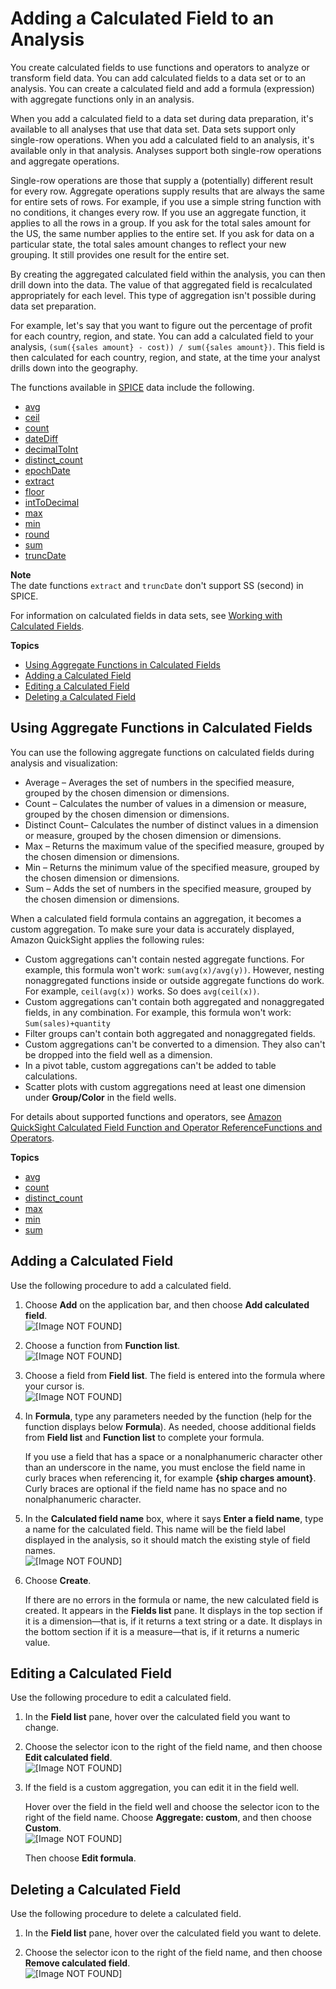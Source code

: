 # Adding a Calculated Field to an Analysis<a name="adding-a-calculated-field-analysis"></a>

You create calculated fields to use functions and operators to analyze or transform field data\. You can add calculated fields to a data set or to an analysis\. You can create a calculated field and add a formula \(expression\) with aggregate functions only in an analysis\.

When you add a calculated field to a data set during data preparation, it's available to all analyses that use that data set\. Data sets support only single\-row operations\. When you add a calculated field to an analysis, it's available only in that analysis\. Analyses support both single\-row operations and aggregate operations\. 

Single\-row operations are those that supply a \(potentially\) different result for every row\. Aggregate operations supply results that are always the same for entire sets of rows\. For example, if you use a simple string function with no conditions, it changes every row\. If you use an aggregate function, it applies to all the rows in a group\. If you ask for the total sales amount for the US, the same number applies to the entire set\. If you ask for data on a particular state, the total sales amount changes to reflect your new grouping\. It still provides one result for the entire set\.

By creating the aggregated calculated field within the analysis, you can then drill down into the data\. The value of that aggregated field is recalculated appropriately for each level\. This type of aggregation isn't possible during data set preparation\.

For example, let's say that you want to figure out the percentage of profit for each country, region, and state\. You can add a calculated field to your analysis, `(sum({sales amount} - cost)) / sum({sales amount})`\. This field is then calculated for each country, region, and state, at the time your analyst drills down into the geography\.

The functions available in [SPICE](welcome.md#spice) data include the following\. 
+ [avg](avg-function.md)
+ [ceil](ceil-function.md)
+ [count](count-function.md)
+ [dateDiff](dateDiff-function.md)
+ [decimalToInt](decimalToInt-function.md)
+ [distinct\_count](distinct_count-function.md)
+ [epochDate](epochDate-function.md)
+ [extract](extract-function.md)
+ [floor](floor-function.md)
+ [intToDecimal](intToDecimal-function.md)
+ [max](max-function.md)
+ [min](min-function.md)
+ [round](round-function.md)
+ [sum](sum-function.md)
+ [truncDate](truncDate-function.md)

**Note**  
The date functions `extract` and `truncDate` don't support SS \(second\) in SPICE\. 

For information on calculated fields in data sets, see [Working with Calculated Fields](working-with-calculated-fields.md)\. 

**Topics**
+ [Using Aggregate Functions in Calculated Fields](#calculated-field-aggregations)
+ [Adding a Calculated Field](#add-a-calculated-field-analysis)
+ [Editing a Calculated Field](#edit-a-calculated-field-analysis)
+ [Deleting a Calculated Field](#delete-a-calculated-field-analysis)

## Using Aggregate Functions in Calculated Fields<a name="calculated-field-aggregations"></a>

You can use the following aggregate functions on calculated fields during analysis and visualization: 
+ Average – Averages the set of numbers in the specified measure, grouped by the chosen dimension or dimensions\.
+ Count – Calculates the number of values in a dimension or measure, grouped by the chosen dimension or dimensions\. 
+ Distinct Count– Calculates the number of distinct values in a dimension or measure, grouped by the chosen dimension or dimensions\. 
+ Max – Returns the maximum value of the specified measure, grouped by the chosen dimension or dimensions\.
+ Min – Returns the minimum value of the specified measure, grouped by the chosen dimension or dimensions\.
+ Sum – Adds the set of numbers in the specified measure, grouped by the chosen dimension or dimensions\.

When a calculated field formula contains an aggregation, it becomes a custom aggregation\. To make sure your data is accurately displayed, Amazon QuickSight applies the following rules:
+ Custom aggregations can't contain nested aggregate functions\. For example, this formula won't work: `sum(avg(x)/avg(y))`\. However, nesting nonaggregated functions inside or outside aggregate functions do work\. For example, `ceil(avg(x))` works\. So does `avg(ceil(x))`\.
+ Custom aggregations can't contain both aggregated and nonaggregated fields, in any combination\. For example, this formula won't work: `Sum(sales)+quantity`
+ Filter groups can't contain both aggregated and nonaggregated fields\.
+ Custom aggregations can't be converted to a dimension\. They also can't be dropped into the field well as a dimension\.
+ In a pivot table, custom aggregations can't be added to table calculations\.
+ Scatter plots with custom aggregations need at least one dimension under **Group/Color** in the field wells\.

For details about supported functions and operators, see [Amazon QuickSight Calculated Field Function and Operator ReferenceFunctions and Operators](calculated-field-reference.md)\.

**Topics**
+ [avg](avg-function.md)
+ [count](count-function.md)
+ [distinct\_count](distinct_count-function.md)
+ [max](max-function.md)
+ [min](min-function.md)
+ [sum](sum-function.md)

## Adding a Calculated Field<a name="add-a-calculated-field-analysis"></a>

Use the following procedure to add a calculated field\.

1. Choose **Add** on the application bar, and then choose **Add calculated field**\.  
![\[Image NOT FOUND\]](http://docs.aws.amazon.com/quicksight/latest/user/images/add-calc-field.png)

1. Choose a function from **Function list**\.  
![\[Image NOT FOUND\]](http://docs.aws.amazon.com/quicksight/latest/user/images/add-function.png)

1. Choose a field from **Field list**\. The field is entered into the formula where your cursor is\.  
![\[Image NOT FOUND\]](http://docs.aws.amazon.com/quicksight/latest/user/images/add-calc-field2.png)

1. In **Formula**, type any parameters needed by the function \(help for the function displays below **Formula**\)\. As needed, choose additional fields from **Field list** and **Function list** to complete your formula\.

   If you use a field that has a space or a nonalphanumeric character other than an underscore in the name, you must enclose the field name in curly braces when referencing it, for example **\{ship charges amount\}**\. Curly braces are optional if the field name has no space and no nonalphanumeric character\.

1. In the **Calculated field name** box, where it says **Enter a field name**, type a name for the calculated field\. This name will be the field label displayed in the analysis, so it should match the existing style of field names\.  
![\[Image NOT FOUND\]](http://docs.aws.amazon.com/quicksight/latest/user/images/function-field-name.png)

1. Choose **Create**\.

   If there are no errors in the formula or name, the new calculated field is created\. It appears in the **Fields list** pane\. It displays in the top section if it is a dimension—that is, if it returns a text string or a date\. It displays in the bottom section if it is a measure—that is, if it returns a numeric value\.

## Editing a Calculated Field<a name="edit-a-calculated-field-analysis"></a>

Use the following procedure to edit a calculated field\.

1. In the **Field list** pane, hover over the calculated field you want to change\.

1. Choose the selector icon to the right of the field name, and then choose **Edit calculated field**\.   
![\[Image NOT FOUND\]](http://docs.aws.amazon.com/quicksight/latest/user/images/analysis-calc-field.png)

1. If the field is a custom aggregation, you can edit it in the field well\. 

   Hover over the field in the field well and choose the selector icon to the right of the field name\. Choose **Aggregate: custom**, and then choose **Custom**\.  
![\[Image NOT FOUND\]](http://docs.aws.amazon.com/quicksight/latest/user/images/analysis-calc-field1.png)

   Then choose **Edit formula**\.

## Deleting a Calculated Field<a name="delete-a-calculated-field-analysis"></a>

Use the following procedure to delete a calculated field\.

1. In the **Field list** pane, hover over the calculated field you want to delete\.

1. Choose the selector icon to the right of the field name, and then choose **Remove calculated field**\.   
![\[Image NOT FOUND\]](http://docs.aws.amazon.com/quicksight/latest/user/images/analysis-calc-field2.png)